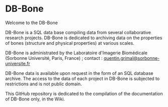 # DB-Bone

Welcome to the DB-Bone 

DB-Bone is a SQL data base compiling data from several collaborative research projects. DB-Bone is dedicated to archiving data on the properties of bones (structure and physical properties) at various scales.

DB-Bone is administrated by the Laboratoire d'Imagerie Biomédicale (Sorbonne Université, Paris, France) ; contact : quentin.grimal@sorbonne-universite.fr

DB-Bone data is available upon request in the form of an SQL database archive. The access to the data of each project in DB-Bone is subjected to restrictions and is not public domain.

This GitHub repository is dedicated to the compilation of the documentation of DB-Bone only, in the Wiki.
